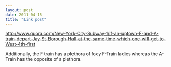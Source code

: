 ```yaml
---
layout: post
date: 2011-04-15
title: "Link post"
---
```

<http://www.quora.com/New-York-City-Subway-1/If-an-uptown-F-and-A-train-depart-Jay-St-Borough-Hall-at-the-same-time-which-one-will-get-to-West-4th-first>

<p>Additionally, the F train has a plethora of foxy F-Train ladies whereas the A-Train has the opposite of a plethora.</p> 